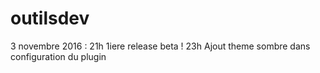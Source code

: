 # outilsdev


3 novembre 2016 : 
21h 1iere release beta !
23h Ajout theme sombre dans configuration du plugin

